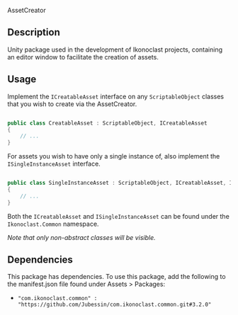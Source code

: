 AssetCreator

## Description

Unity package used in the development of Ikonoclast projects, containing an editor window to facilitate the creation of assets.

## Usage

Implement the `ICreatableAsset` interface on any `ScriptableObject` classes that you wish to create via the AssetCreator.

```csharp

public class CreatableAsset : ScriptableObject, ICreatableAsset
{
	// ...
}

```

For assets you wish to have only a single instance of, also implement the `ISingleInstanceAsset` interface.

```csharp

public class SingleInstanceAsset : ScriptableObject, ICreatableAsset, ISingleInstanceAsset
{
	// ...
}

```

Both the `ICreatableAsset` and `ISingleInstanceAsset` can be found under the `Ikonoclast.Common` namespace.

*Note that only non-abstract classes will be visible.*

## Dependencies

This package has dependencies. To use this package, add the following to the manifest.json file found under Assets > Packages:

* `"com.ikonoclast.common" : "https://github.com/Jubessin/com.ikonoclast.common.git#3.2.0"`
